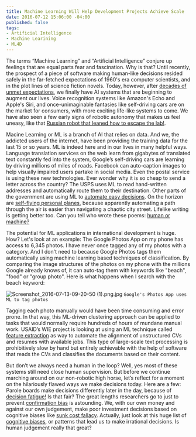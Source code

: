 ```yaml
---
title: Machine Learning Will Help Development Projects Achieve Scale
date: 2016-07-12 15:06:00 -04:00
published: false
tags:
- Artificial Intelligence
- Machine Learining
- ML4D
---
```


The terms “Machine Learning” and “Artificial Intelligence” conjure up feelings that are equal parts fear and fascination. Why is that? Until recently, the prospect of a piece of software making human-like decisions resided safely in the far-fetched expectations of 1960's era computer scientists, and in the plot lines of science fiction novels. Today, however, after [decades of unmet expectations](https://en.wikipedia.org/wiki/AI_winter), we finally have AI systems that are beginning to augment our lives. Voice recognition systems like Amazon's Echo and Apple's Siri, and once-unimaginable fantasies like self-driving cars are on the market for consumers, with more exciting life-like systems to come. We have also seen a few early signs of robotic autonomy that makes us feel uneasy, like that [Russian robot that leaned how to escape the lab!](http://qz.com/709161/its-happening-a-robot-escaped-a-lab-in-russia-and-made-a-dash-for-freedom/).   

Macine Learning or ML is a branch of AI that relies on data. And we, the addicted users of the internet, have been providing the training data for the last 15 or so years. ML is indeed here and in our lives in many helpful ways. Language translation services on the web learn from gigabytes of translated text constantly fed into the system, Google’s self-driving cars are learning by driving millions of miles of roads. Facebook can auto-caption images to help visually impaired users partake in social media. Even the postal service is using these new technologies. Ever wonder why it is so cheap to send a letter across the country? The USPS uses ML to read hand-written addresses and automatically route them to their destination. Other parts of the government are using ML to [automate easy decisions](https://18f.gsa.gov/2015/11/18/automating-easy-government-decisions-with-machine-learning/). On the horizon are [self-flying personal planes](http://www.bloomberg.com/news/articles/2016-06-09/welcome-to-larry-page-s-secret-flying-car-factories), because apparently automating a path through the air is easier than navigating a chaotic city street. Lifelike writing is getting better too. Can you tell who wrote these poems: [human or machine?](http://www.npr.org/sections/alltechconsidered/2016/06/27/480639265/human-or-machine-can-you-tell-who-wrote-these-poems)

The potential for ML applications in international development is huge. How? Let's look at an example: The Google Photos App on my phone has access to 6,345 photos. I have never once tagged any of my photos with a category. And I don't need to because Google Photos tags them automatically using machine learning based techniques of classification. By comparing the image structures of the photos on my phone with the millions Google already knows of, it can auto-tag them with keywords like "beach", "food" or "group photo". Here is what happens when I search with the beach keyword:

![Screenshot_2016-07-13-09-20-50 (1).png.jpg](/uploads/Screenshot_2016-07-13-09-20-50%20(1).png.jpg)
```Google's Photos App uses ML to tag photos```

Tagging each photo manually would have been time consuming and error prone. In that way, this ML-driven clustering approach can be applied to tasks that would normally require hundreds of hours of mundane manual work. USAID’s WIE project is looking at using an ML technique called [feature extraction](http://scikit-learn.org/stable/modules/feature_extraction.html) as way to automate the alignment of unstructured CVs and resumes with available jobs. This type of large-scale text processing is prohibitively slow by hand but entirely achievable with the help of software that reads the CVs and classifies the documents based on their content. 

But don’t we always need a human in the loop? Well, yes most of these systems still need close human supervision. But before we continue marching around on our non-robotic high horse, let’s reflect for a moment on the hilariously flawed ways we make decisions today. Here are a few: Parole boards make decisions differently later in the day, because of [decision fatigue!](http://www.nytimes.com/2011/08/21/magazine/do-you-suffer-from-decision-fatigue.html) Is that fair? The great lengths researchers go to just to prevent [confirmation bias](https://en.wikipedia.org/wiki/Confirmation_bias) is astounding. We, with our own money and against our own judgement, make poor investment decisions based on cognitive biases like [sunk cost fallacy](https://en.wikipedia.org/wiki/Sunk_costs). Actually, just look at this huge list of [cognitive biases](https://en.wikipedia.org/wiki/List_of_cognitive_biases), or patterns that lead us to make irrational decisions. Is human judgement really that great?